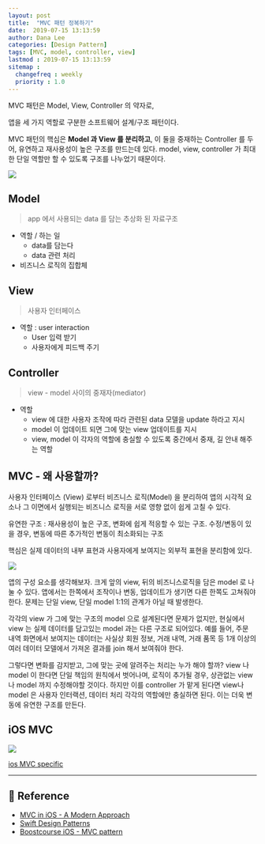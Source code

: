 ```yaml
---
layout: post
title:  "MVC 패턴 정복하기"
date:  2019-07-15 13:13:59
author: Dana Lee
categories: [Design Pattern]
tags: [MVC, model, controller, view]
lastmod : 2019-07-15 13:13:59
sitemap :
  changefreq : weekly
  priority : 1.0
---
```


MVC 패턴은 Model, View, Controller 의 약자로, 

앱을 세 가지 역할로 구분한 소프트웨어 설계/구조 패턴이다.

MVC 패턴의 핵심은 **Model 과 View 를 분리하고**, 이 둘을 중재하는 Controller 를 두어, 유연하고 재사용성이 높은 구조를 만드는데 있다. model, view, controller 가 최대한 단일 역할만 할 수 있도록 구조를 나누었기 때문이다.

![]({{site.url}}/assets/post-image/MVC.jpg)

## Model

> app 에서 사용되는 data 를 담는 추상화 된 자료구조

- 역할 / 하는 일
  - data를 담는다
  - data 관련 처리
- 비즈니스 로직의 집합체

## View

> 사용자 인터페이스

- 역할 : user interaction
  - User 입력 받기
  - 사용자에게 피드백 주기

## Controller

> view - model 사이의 중재자(mediator)

- 역할
  - view 에 대한 사용자 조작에 따라 관련된 data 모델을 update 하라고 지시
  - model 이 업데이트 되면 그에 맞는 view 업데이트를 지시
  - view, model 이 각자의 역할에 충실할 수 있도록 중간에서 중재, 길 안내 해주는 역할



## MVC - 왜 사용할까?

사용자 인터페이스 (View) 로부터 비즈니스 로직(Model) 을 분리하여 앱의 시각적 요소나 그 이면에서 실행되는 비즈니스 로직을 서로 영향 없이 쉽게 고칠 수 있다.

유연한 구조 : 재사용성이 높은 구조, 변화에 쉽게 적응할 수 있는 구조. 수정/변동이 있을 경우, 변동에 따른 추가적인 변동이 최소화되는 구조

핵심은 실제 데이터의 내부 표현과 사용자에게 보여지는 외부적 표현을 분리함에 있다.

![]({{site.url}}/assets/post-image/MVC-view-model.jpg)

앱의 구성 요소를 생각해보자. 크게 앞의 view, 뒤의 비즈니스로직을 담은 model 로 나눌 수 있다. 앱에서는 한쪽에서 조작이나 변동, 업데이트가 생기면 다른 한쪽도 고쳐줘야 한다. 문제는 단일 view, 단일 model 1:1의 관계가 아닐 때 발생한다.

각각의 view 가 그에 맞는 구조의 model 으로 설계된다면 문제가 없지만, 현실에서 view 는 실제 데이터를 담고있는 model 과는 다른 구조로 되어있다. 예를 들어, 주문 내역 화면에서 보여지는 데이터는 사실상 회원 정보, 거래 내역, 거래 품목 등 1개 이상의 여러 데이터 모델에서 가져온 결과를 join 해서 보여줘야 한다. 

그렇다면 변화를 감지받고, 그에 맞는 곳에 알려주는 처리는 누가 해야 할까? view 나 model 이 한다면 단일 책임의 원칙에서 벗어나며, 로직이 추가될 경우, 상관없는 view 나 model 까지 수정해야할 것이다. 하지만 이를 controller 가 맡게 된다면 view나 model 은 사용자 인터랙션, 데이터 처리 각각의 역할에만 충실하면 된다. 이는 더욱 변동에 유연한 구조를 만든다.

## iOS MVC

![](https://docs-assets.developer.apple.com/published/4e7c26b6ad/ff7aa08f-4857-44ce-88d5-7dacbef84509.png)



[ios MVC specific]()

---

## :pushpin: Reference

- [MVC in iOS - A Modern Approach](https://www.raywenderlich.com/1000705-model-view-controller-mvc-in-ios-a-modern-approach)
- [Swift Design Patterns](https://github.com/jVirus/swift-design-patterns#references)
- [Boostcourse iOS - MVC pattern](https://www.edwith.org/boostcourse-ios/lecture/16877/)

